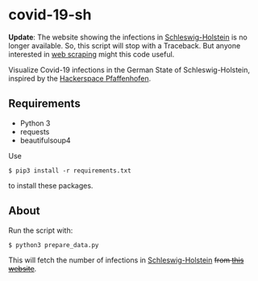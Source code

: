 # covid-19-sh

**Update**: The website showing the infections in [Schleswig-Holstein](https://en.wikipedia.org/wiki/Schleswig-Holstein) is no longer available. So, this script will stop with a Traceback. But anyone interested in [web scraping](https://en.wikipedia.org/wiki/Web_scraping) might this code useful.

Visualize Covid-19 infections in the German State of Schleswig-Holstein, inspired by the [Hackerspace Pfaffenhofen](https://github.com/hopfenspace/corona.bayern).

## Requirements

* Python 3
* requests
* beautifulsoup4

Use

    $ pip3 install -r requirements.txt

to install these packages.

## About

Run the script with:

    $ python3 prepare_data.py

This will fetch the number of infections in [Schleswig-Holstein](https://en.wikipedia.org/wiki/Schleswig-Holstein) ~~from [this website](https://www.schleswig-holstein.de/DE/Landesregierung/I/Presse/_documents/Corona-Liste_Kreise.html)~~.

